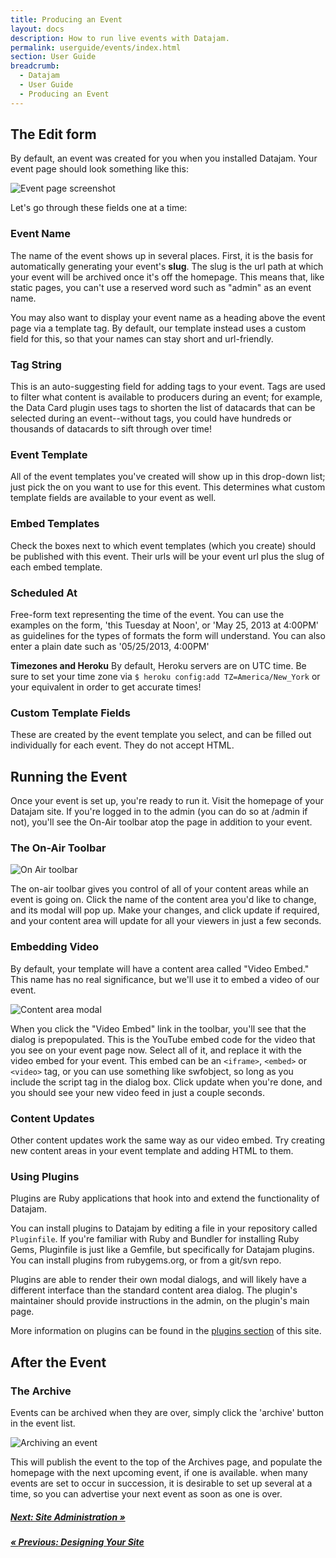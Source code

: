 ```yaml
---
title: Producing an Event
layout: docs
description: How to run live events with Datajam.
permalink: userguide/events/index.html
section: User Guide
breadcrumb:
  - Datajam
  - User Guide
  - Producing an Event
---
```


## The Edit form

By default, an event was created for you when you installed Datajam. Your
event page should look something like this:

![Event page screenshot](/img/userguide/your-first-event.jpg)

Let's go through these fields one at a time:

### Event Name

The name of the event shows up in several places. First, it is the basis for
automatically generating your event's __slug__. The slug is the url path at
which your event will be archived once it's off the homepage. This means that,
like static pages, you can't use a reserved word such as "admin" as an event name.

You may also want to display your event name as a heading above the event page via a template tag.
By default, our template instead uses a custom field for this, so that your names
can stay short and url-friendly.

### Tag String

This is an auto-suggesting field for adding tags to your event. Tags are used to
filter what content is available to producers during an event; for example,
the Data Card plugin uses tags to shorten the list of datacards that can be selected
during an event--without tags, you could have hundreds or thousands of datacards
to sift through over time!

### Event Template

All of the event templates you've created will show up in this drop-down list;
just pick the on you want to use for this event. This determines what custom
template fields are available to your event as well.

### Embed Templates

Check the boxes next to which event templates (which you create) should be
published with this event. Their urls will be your event url plus the
slug of each embed template.

### Scheduled At

Free-form text representing the time of the event. You can use the examples on the form,
'this Tuesday at Noon', or 'May 25, 2013 at 4:00PM' as guidelines for the types of
formats the form will understand. You can also enter a plain date such as
'05/25/2013, 4:00PM'

<div class="alert alert-warning">
    <p>
        <strong>Timezones and Heroku</strong> By default, Heroku servers are on UTC time.
        Be sure to set your time zone via <code>$ heroku config:add TZ=America/New_York</code>
        or your equivalent in order to get accurate times!
    </p>
</div>

### Custom Template Fields

These are created by the event template you select, and can be filled out individually
for each event. They do not accept HTML.

## Running the Event

Once your event is set up, you're ready to run it. Visit the homepage of your
Datajam site. If you're logged in to the admin (you can do so at /admin if not),
you'll see the On-Air toolbar atop the page in addition to your event.

### The On-Air Toolbar

![On Air toolbar](/img/userguide/onair-toolbar.png)

The on-air toolbar gives you control of all of your content areas while an
event is going on. Click the name of the content area you'd like to change,
and its modal will pop up. Make your changes, and click update if required,
and your content area will update for all your viewers in just a few seconds.

### Embedding Video

By default, your template will have a content area called "Video Embed." This
name has no real significance, but we'll use it to embed a video of our event.

![Content area modal](/img/userguide/content-area.jpg)

When you click the "Video Embed" link in the toolbar, you'll see that the
dialog is prepopulated. This is the YouTube embed code for the video that you
see on your event page now. Select all of it, and replace it with the video embed
for your event. This embed can be an `<iframe>`, `<embed>` or `<video>` tag, or you
can use something like swfobject, so long as you include the script tag in the
dialog box. Click update when you're done, and you should see your new video feed
in just a couple seconds.

### Content Updates

Other content updates work the same way as our video embed. Try creating new
content areas in your event template and adding HTML to them.

### Using Plugins

Plugins are Ruby applications that hook into and extend the functionality of
Datajam.

You can install plugins to Datajam by editing a file in your repository called
`Pluginfile`. If you're familiar with Ruby and Bundler for installing Ruby Gems,
Pluginfile is just like a Gemfile, but specifically for Datajam plugins. You can
install plugins from rubygems.org, or from a git/svn repo.

Plugins are able to render their own modal dialogs, and will likely have
a different interface than the standard content area dialog. The plugin's
maintainer should provide instructions in the admin, on the plugin's main
page.

More information on plugins can be found in the [plugins section](/plugins/)
of this site.

## After the Event
### The Archive

Events can be archived when they are over, simply click the 'archive' button
in the event list.

![Archiving an event](/img/userguide/archive-event.png)

This will publish the event to the top of the Archives page, and populate
the homepage with the next upcoming event, if one is available. when many
events are set to occur in succession, it is desirable to set up several at a time,
so you can advertise your next event as soon as one is over.

##### [**Next**: Site Administration &raquo;](/userguide/administration)
##### [&laquo; **Previous**: Designing Your Site](/userguide/design)
